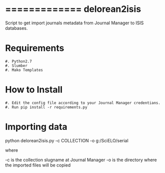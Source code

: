 =============
delorean2isis
=============

Script to get import journals metadata from Journal Manager to ISIS databases.


Requirements
============

    #. Python2.7
    #. Slumber
    #. Mako Templates

How to Install
==============

    #. Edit the config file according to your Journal Manager credentians.
    #. Run pip install -r requirements.py

Importing data
==============

python delorean2isis.py -c COLLECTION -o g:/SciELO/serial

where

-c is the collection slugname at Journal Manager
-o is the directory where the imported files will be copied